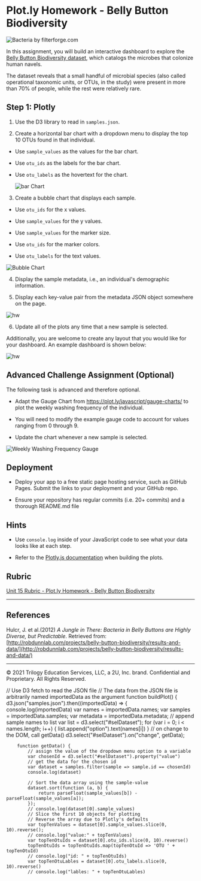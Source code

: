 # Plot.ly Homework - Belly Button Biodiversity

![Bacteria by filterforge.com](Images/bacteria.jpg)

In this assignment, you will build an interactive dashboard to explore the [Belly Button Biodiversity dataset](http://robdunnlab.com/projects/belly-button-biodiversity/), which catalogs the microbes that colonize human navels.

The dataset reveals that a small handful of microbial species (also called operational taxonomic units, or OTUs, in the study) were present in more than 70% of people, while the rest were relatively rare.

## Step 1: Plotly

1. Use the D3 library to read in `samples.json`.

2. Create a horizontal bar chart with a dropdown menu to display the top 10 OTUs found in that individual.

* Use `sample_values` as the values for the bar chart.

* Use `otu_ids` as the labels for the bar chart.

* Use `otu_labels` as the hovertext for the chart.

  ![bar Chart](Images/hw01.png)

3. Create a bubble chart that displays each sample.

* Use `otu_ids` for the x values.

* Use `sample_values` for the y values.

* Use `sample_values` for the marker size.

* Use `otu_ids` for the marker colors.

* Use `otu_labels` for the text values.

![Bubble Chart](Images/bubble_chart.png)

4. Display the sample metadata, i.e., an individual's demographic information.

5. Display each key-value pair from the metadata JSON object somewhere on the page.

![hw](Images/hw03.png)

6. Update all of the plots any time that a new sample is selected.

Additionally, you are welcome to create any layout that you would like for your dashboard. An example dashboard is shown below:

![hw](Images/hw02.png)

## Advanced Challenge Assignment (Optional)

The following task is advanced and therefore optional.

* Adapt the Gauge Chart from <https://plot.ly/javascript/gauge-charts/> to plot the weekly washing frequency of the individual.

* You will need to modify the example gauge code to account for values ranging from 0 through 9.

* Update the chart whenever a new sample is selected.

![Weekly Washing Frequency Gauge](Images/gauge.png)

## Deployment

* Deploy your app to a free static page hosting service, such as GitHub Pages. Submit the links to your deployment and your GitHub repo.

* Ensure your repository has regular commits (i.e. 20+ commits) and a thorough README.md file

## Hints

* Use `console.log` inside of your JavaScript code to see what your data looks like at each step.

* Refer to the [Plotly.js documentation](https://plot.ly/javascript/) when building the plots.

## Rubric

[Unit 15 Rubric - Plot.ly Homework - Belly Button Biodiversity](https://docs.google.com/document/d/14ZKfNF4ws6CxlUsrhI81Q3YD06h0QQ1PbZa6BMnr7w4/edit?usp=sharing)

- - -

## References

Hulcr, J. et al.(2012) _A Jungle in There: Bacteria in Belly Buttons are Highly Diverse, but Predictable_. Retrieved from: [http://robdunnlab.com/projects/belly-button-biodiversity/results-and-data/](http://robdunnlab.com/projects/belly-button-biodiversity/results-and-data/)

- - -

© 2021 Trilogy Education Services, LLC, a 2U, Inc. brand. Confidential and Proprietary. All Rights Reserved.




// Use D3 fetch to read the JSON file
// The data from the JSON file is arbitrarily named importedData as the argument
function buildPlot() {
    d3.json("samples.json").then((importedData) => {
        console.log(importedData)
        var names = importedData.names;
        var samples = importedData.samples;
        var metadata = importedData.metadata;
        // append sample names to list
        var list = d3.select("#selDataset");
        for (var i = 0; i < names.length; i++) {
            list.append("option").text(names[i])
        }
        // on change to the DOM, call getData()
        d3.select("#selDataset").on("change", getData);

        function getData() {
            // assign the value of the dropdown menu option to a variable
            var chosenId = d3.select("#selDataset").property("value")
            // get the data for the chosen id
            var dataset = samples.filter(sample => sample.id == chosenId)
            console.log(dataset)

            // Sort the data array using the sample-value
            dataset.sort(function (a, b) {
                return parseFloat(sample_values[b]) - parseFloat(sample_values[a]);
            });
            // console.log(dataset[0].sample_values)
            // Slice the first 10 objects for plotting
            // Reverse the array due to Plotly's defaults
            var topTenValues = dataset[0].sample_values.slice(0, 10).reverse();
            // console.log("value:" + topTenValues)
            var topTenOtuIds = dataset[0].otu_ids.slice(0, 10).reverse()
            topTenOtuIds = topTenOtuIds.map(topTenOtuId => 'OTU ' + topTenOtuId)
            // console.log("id: " + topTenOtuIds)
            var topTenOtuLables = dataset[0].otu_labels.slice(0, 10).reverse()
            // console.log("lables: " + topTenOtuLables)
